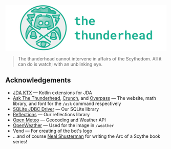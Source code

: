 ![The Thunderhead](https://raw.githubusercontent.com/the-thunderhead/bot/main/project_logo.png)

> The thunderhead cannot intervene in affairs of the Scythedom. All it can do is watch; with an unblinking eye.

## Acknowledgements
- [JDA KTX](https://github.com/MinnDevelopment/jda-ktx) — Kotlin extensions for JDA
- [Ask The Thunderhead](https://askthethunderhead.com), [Crunch](https://github.com/Redempt/Crunch), and [Overpass](https://github.com/RedHatOfficial/Overpass) — The website, math library, and font for the `/ask` command respectively 
- [SQLite JDBC Driver](https://github.com/xerial/sqlite-jdbc) — Our SQLite library
- [Reflections](https://github.com/ronmamo/reflections) — Our reflections library
- [Open Meteo](https://open-meteo.com/) — Geocoding and Weather API
- [OpenWeather](http://openweathermap.org) — Used for the image in `/weather`
- Vend — For creating of the bot's logo
- ...and of course [Neal Shusterman](http://www.storyman.com/) for writing the Arc of a Scythe book series!